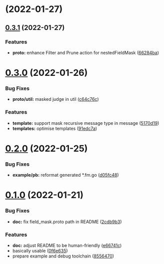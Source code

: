 # [](https://github.com/yeqown/protoc-gen-fieldmask/compare/v0.3.1...v) (2022-01-27)



## [0.3.1](https://github.com/yeqown/protoc-gen-fieldmask/compare/v0.3.0...v0.3.1) (2022-01-27)


### Features

* **proto:** enhance Filter and Prune action for nestedFieldMask ([66284ba](https://github.com/yeqown/protoc-gen-fieldmask/commit/66284ba4c4bf293dd6b4b7e404449165aa770b75))



# [0.3.0](https://github.com/yeqown/protoc-gen-fieldmask/compare/v0.2.0...v0.3.0) (2022-01-26)


### Bug Fixes

* **proto/util:** masked judge in util ([c64c76c](https://github.com/yeqown/protoc-gen-fieldmask/commit/c64c76cac418c750c4b4fed46dfb335fa306b81e))


### Features

* **template:** support mask recursive message type in message ([5170d19](https://github.com/yeqown/protoc-gen-fieldmask/commit/5170d19e289a6efefb7c6965a4abfd1e8779b5aa))
* **templates:** optimise templates ([91edc7a](https://github.com/yeqown/protoc-gen-fieldmask/commit/91edc7a68fc9853b8c44e360a5cfc7958740eb24))



# [0.2.0](https://github.com/yeqown/protoc-gen-fieldmask/compare/v0.1.0...v0.2.0) (2022-01-25)


### Bug Fixes

* **example/pb:** reformat generated *.fm.go ([d05fc48](https://github.com/yeqown/protoc-gen-fieldmask/commit/d05fc48b642041679585e2ad3876e23421550b2f))



# [0.1.0](https://github.com/yeqown/protoc-gen-fieldmask/compare/8556470858af6a4d76ed489f02c6412ea0693e26...v0.1.0) (2022-01-21)


### Bug Fixes

* **doc:** fix field_mask.proto path in README ([2cdb9b3](https://github.com/yeqown/protoc-gen-fieldmask/commit/2cdb9b3420db0bc6bf654d4ebb07074973a29af9))


### Features

* **doc:** adjust README to be human-friendly ([e66741c](https://github.com/yeqown/protoc-gen-fieldmask/commit/e66741c4b08a0491c2be142289d92b20ab25ced2))
* basically usable ([0f6e635](https://github.com/yeqown/protoc-gen-fieldmask/commit/0f6e635111352746b3154a586cd698ca86bcfcbf))
* prepare example and debug toolchain ([8556470](https://github.com/yeqown/protoc-gen-fieldmask/commit/8556470858af6a4d76ed489f02c6412ea0693e26))



